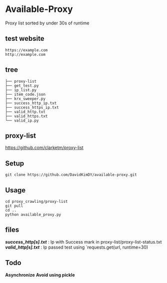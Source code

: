 # Available-Proxy
Proxy list sorted by under 30s of runtime

## test website
`https://example.com` <br>
`http://example.com`

## tree
```
├── proxy-list
├── get_test.py
├── ip_list.py
├── item_code.json
├── krx_sweeper.py
├── success_http_ip.txt
├── success_https_ip.txt
├── valid_http.txt
├── valid_https.txt
└── valid_ip.py
```
## proxy-list
https://github.com/clarketm/proxy-list
  
## Setup
```
git clone https://github.com/DavidKimDY/available-proxy.git
```

## Usage
```
cd proxy_crawling/proxy-list
git pull
cd ..
python available_proxy.py 
```

## files
***success_http[s].txt*** : Ip with Success mark in proxy-list/proxy-list-status.txt <br>
***valid_http[s].txt*** : Ip passed test using `requests.get(url, runtime=30)

## Todo
**Asynchronize**
**Avoid using pickle**

